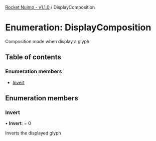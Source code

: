 [Rocket Nuimo - v1.1.0](../README.md) / DisplayComposition

# Enumeration: DisplayComposition

Composition mode when display a glyph

## Table of contents

### Enumeration members

- [Invert](displaycomposition.md#invert)

## Enumeration members

### Invert

• **Invert**: = 0

Inverts the displayed glyph
